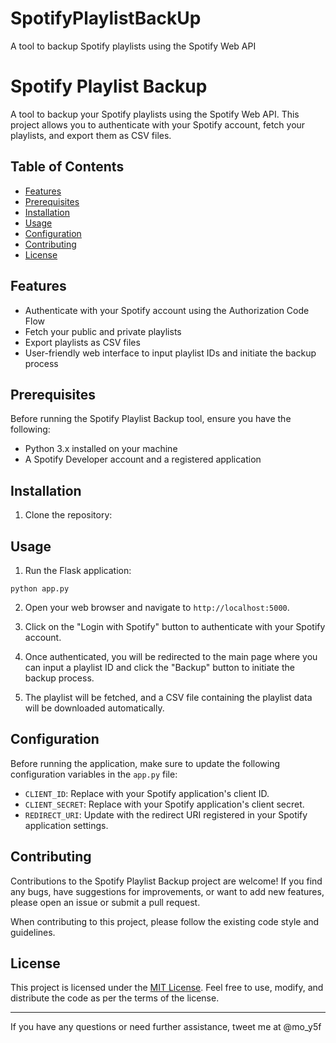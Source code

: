 # SpotifyPlaylistBackUp
A tool to backup Spotify playlists using the Spotify Web API
# Spotify Playlist Backup

A tool to backup your Spotify playlists using the Spotify Web API. This project allows you to authenticate with your Spotify account, fetch your playlists, and export them as CSV files.

## Table of Contents

- [Features](#features)
- [Prerequisites](#prerequisites)
- [Installation](#installation)
- [Usage](#usage)
- [Configuration](#configuration)
- [Contributing](#contributing)
- [License](#license)

## Features

- Authenticate with your Spotify account using the Authorization Code Flow
- Fetch your public and private playlists
- Export playlists as CSV files
- User-friendly web interface to input playlist IDs and initiate the backup process

## Prerequisites

Before running the Spotify Playlist Backup tool, ensure you have the following:

- Python 3.x installed on your machine
- A Spotify Developer account and a registered application

## Installation

1. Clone the repository:


## Usage

1. Run the Flask application:

`python app.py`




2. Open your web browser and navigate to `http://localhost:5000`.

3. Click on the "Login with Spotify" button to authenticate with your Spotify account.

4. Once authenticated, you will be redirected to the main page where you can input a playlist ID and click the "Backup" button to initiate the backup process.

5. The playlist will be fetched, and a CSV file containing the playlist data will be downloaded automatically.

## Configuration

Before running the application, make sure to update the following configuration variables in the `app.py` file:

- `CLIENT_ID`: Replace with your Spotify application's client ID.
- `CLIENT_SECRET`: Replace with your Spotify application's client secret.
- `REDIRECT_URI`: Update with the redirect URI registered in your Spotify application settings.

## Contributing

Contributions to the Spotify Playlist Backup project are welcome! If you find any bugs, have suggestions for improvements, or want to add new features, please open an issue or submit a pull request.

When contributing to this project, please follow the existing code style and guidelines.

## License

This project is licensed under the [MIT License](LICENSE). Feel free to use, modify, and distribute the code as per the terms of the license.

---

If you have any questions or need further assistance, tweet me at @mo_y5f
